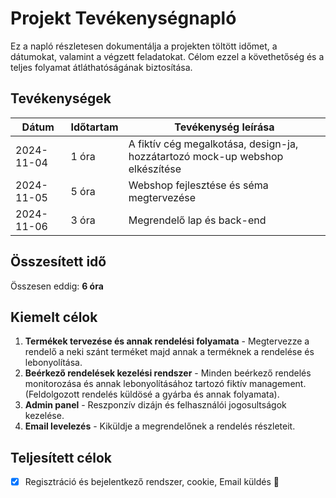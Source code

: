 # Projekt Tevékenységnapló

Ez a napló részletesen dokumentálja a projekten töltött időmet, a dátumokat, valamint a végzett feladatokat. Célom ezzel a követhetőség és a teljes folyamat átláthatóságának biztosítása.

## Tevékenységek

| Dátum       | Időtartam | Tevékenység leírása |
|-------------|-----------|---------------------|
| 2024-11-04  | 1 óra     | A fiktív cég megalkotása, design-ja, hozzátartozó mock-up webshop elkészítése |
| 2024-11-05  | 5 óra     | Webshop fejlesztése és séma megtervezése |
| 2024-11-06  | 3 óra     | Megrendelő lap és back-end |


## Összesített idő

Összesen eddig: **6 óra**

## Kiemelt célok

1. **Termékek tervezése és annak rendelési folyamata** - Megtervezze a rendelő a neki szánt terméket majd annak a terméknek a rendelése és lebonyolítása.
2. **Beérkező rendelések kezelési rendszer** - Minden beérkező rendelés monitorozása és annak lebonyolításához tartozó fiktív management. (Feldolgozott rendelés küldösé a gyárba és annak folyamata).
3. **Admin panel** - Reszponzív dizájn és felhasználói jogosultságok kezelése.
4. **Email levelezés** - Kiküldje a megrendelőnek a rendelés részleteit.

## Teljesített célok

- [x] Regisztráció és bejelentkező rendszer, cookie, Email küldés :tada: